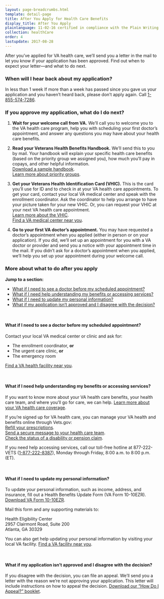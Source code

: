 ```yaml
---
layout: page-breadcrumbs.html
template: detail-page
title: After You Apply for Health Care Benefits
display_title: After You Apply
plainlanguage: 11-02-16 certified in compliance with the Plain Writing Act
collection: healthCare
order: 4
lastupdate: 2017-08-28
---
```


<div class="va-introtext">

After you’ve applied for VA health care, we’ll send you a letter in the mail to let you know if your application has been approved. Find out when to expect your letter—and what to do next.

</div>

### When will I hear back about my application?

<div class="card information" markdown="0">
<span class="number">In less than 1 week</span>
<span class="description">If more than a week has passed since you gave us your application and you haven’t heard back, please don’t apply again. Call <a href="tel:+18555747286">1-855-574-7286</a>.</span>
</div>

### If you approve my application, what do I do next?

<ol class="process">
<li class="process-step list-one">

**Wait for your welcome call from VA.** We’ll call you to welcome you to the VA health care program, help you with scheduling your first doctor’s appointment, and answer any questions you may have about your health care benefits.

</li>

<li class="process-step list-two">

**Read your Veterans Health Benefits Handbook.** We’ll send this to you by mail. Your handbook will explain your specific health care benefits (based on the priority group we assigned you), how much you’ll pay in copays, and other helpful information. <br />
[Download a sample handbook](https://www.va.gov/healthbenefits/vhbh/publications/vhbh_sample_handbook_2014.pdf). <br /> 
[Learn more about priority groups](https://www.va.gov/healthbenefits/resources/priority_groups.asp). 

</li>

<li class="process-step list-three">

**Get your Veterans Health Identification Card (VHIC).** This is the card you’ll use for ID and to check in at your VA health care appointments. To get your card, contact your local VA medical center and speak with the enrollment coordinator. Ask the coordinator to help you arrange to have your picture taken for your new VHIC. Or, you can request your VHIC at your next VA health care appointment. <br /> [Learn more about the VHIC](https://www.va.gov/HEALTHBENEFITS/vhic/index.asp). <br />
[Find a VA medical center near you](/facilities/). 

</li>

<li class="process-step list-four">

**Go to your first VA doctor’s appointment.** You may have requested a doctor’s appointment when you applied (either in person or on your application). If you did, we’ll set up an appointment for you with a VA doctor or provider and send you a notice with your appointment time in the mail. If you didn’t ask for a doctor’s appointment when you applied, we’ll help you set up your appointment during your welcome call. 

</li>
</ol>

### More about what to do after you apply

**Jump to a section:**

- [What if I need to see a doctor before my scheduled appointment?](#after-see-doctor)
- [What if I need help understanding my benefits or accessing services?](#after-need-help)
- [What if I need to update my personal information?](#after-update-information)
- [What if my application isn’t approved and I disagree with the decision?](#after-not-approved) 

<br>

<span id="after-see-doctor">

#### What if I need to see a doctor before my scheduled appointment?

Contact your local VA medical center or clinic and ask for:
- The enrollment coordinator, **or**
- The urgent care clinic, **or**
- The emergency room

[Find a VA health facility near you](/facilities/).

<br>

<span id="after-need-help">

#### What if I need help understanding my benefits or accessing services? 

If you want to know more about your VA health care benefits, your health care team, and where you’ll go for care, we can help. [Learn more about your VA health care coverage](/health-care/about-va-health-care/).

If you’re signed up for VA health care, you can manage your VA health and benefits online through Vets.gov: <br />
[Refill your prescriptions](/health-care/prescriptions/). <br />
[Send a secure message to your health care team](/health-care/messaging/). <br />
[Check the status of a disability or pension claim](/track-claims/). 

If you need help accessing services, call our toll-free hotline at 877-222-VETS (<a href="tel:+1-877-222-8387">1-877-222-8387</a>), Monday through Friday, 8:00 a.m. to 8:00 p.m. (ET).

<br>

<span id="after-update-information">

#### What if I need to update my personal information?

To update your personal information, such as income, address, and insurance, fill out a Health Benefits Update Form (VA Form 10-10EZR). [Download VA Form 10-10EZR](https://www.va.gov/vaforms/medical/pdf/vha-10-10ezr-fill.pdf). 

Mail this form and any supporting materials to:

<p class="va-address-block">
Health Eligibility Center<br>
2957 Clairmont Road, Suite 200<br>
Atlanta, GA 30329<br>
</p>
 
You can also get help updating your personal information by visiting your local VA facility. [Find a VA facility near you](/facilities/).

<br>

<span id="after-not-approved">

#### What if my application isn’t approved and I disagree with the decision? 

If you disagree with the decision, you can file an appeal. We’ll send you a letter with the reason we’re not approving your application. This letter will include instructions on how to appeal the decision. [Download our “How Do I Appeal?” booklet](http://www.bva.va.gov/docs/Pamphlets/How-Do-I-Appeal-Booklet--508Compliance.pdf).
